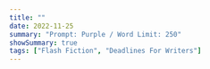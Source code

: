 ```yaml
---
title: ""
date: 2022-11-25
summary: "Prompt: Purple / Word Limit: 250"
showSummary: true
tags: ["Flash Fiction", "Deadlines For Writers"]
---
```


